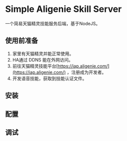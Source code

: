 # Simple Aligenie Skill Server

一个简易天猫精灵技能服务后端，基于NodeJS。  

## 使用前准备
1. 家里有天猫精灵并能正常使用。
2. HA通过 DDNS 能在外网访问。
3. 前往天猫精灵技能平台[https://iap.aligenie.com/](https://iap.aligenie.com/) ，注册成为开发者。
4. 开发语音技能，获取到技能认证文件。

## 安装

## 配置

## 调试